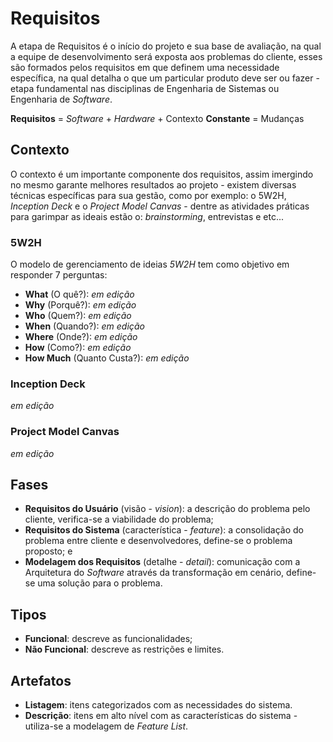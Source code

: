 # Requisitos

A etapa de Requisitos é o início do projeto e sua base de avaliação, na qual a equipe de desenvolvimento será exposta aos problemas do cliente, esses são formados pelos requisitos em que definem uma necessidade específica, na qual detalha o que um particular produto deve ser ou fazer - etapa fundamental nas disciplinas de Engenharia de Sistemas ou Engenharia de _Software_.

**Requisitos** = _Software_ + _Hardware_ + Contexto
**Constante** = Mudanças

## Contexto

O contexto é um importante componente dos requisitos, assim imergindo no mesmo garante melhores resultados ao projeto - existem diversas técnicas específicas para sua gestão, como por exemplo: o 5W2H, _Inception Deck_ e o _Project Model Canvas_ - dentre as atividades práticas para garimpar as ideais estão o: _brainstorming_, entrevistas e etc...

### 5W2H

O modelo de gerenciamento de ideias _5W2H_ tem como objetivo em responder 7 perguntas:

* **What** \(O quê?\): _em edição_
* **Why** \(Porquê?\): _em edição_
* **Who** \(Quem?\): _em edição_
* **When** \(Quando?\): _em edição_
* **Where** \(Onde?\): _em edição_
* **How** \(Como?\): _em edição_
* **How Much** \(Quanto Custa?\): _em edição_

### Inception Deck

_em edição_

### Project Model Canvas

_em edição_

## Fases

* **Requisitos do Usuário** \(visão - _vision_\): a descrição do problema pelo cliente, verifica-se a viabilidade do problema;
* **Requisitos do Sistema** \(característica - _feature_\): a consolidação do problema entre cliente e desenvolvedores, define-se o problema proposto; e
* **Modelagem dos Requisitos** \(detalhe - _detail_\): comunicação com a Arquitetura do _Software_ através da transformação em cenário, define-se uma solução para o problema.

## Tipos

* **Funcional**: descreve as funcionalidades;
* **Não Funcional**: descreve as restrições e limites.

## Artefatos

* **Listagem**: itens categorizados com as necessidades do sistema.
* **Descrição**: itens em alto nível com as características do sistema - utiliza-se a modelagem de _Feature List_.

